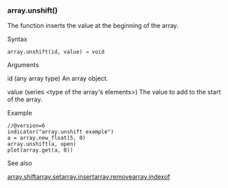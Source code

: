 ### array.unshift()

The function inserts the value at the beginning of the array.

Syntax

```
array.unshift(id, value) → void
```

Arguments

id (any array type) An array object.

value (series <type of the array's elements>) The value to add to the start of the array.

Example

```
//@version=6  
indicator("array.unshift example")  
a = array.new_float(5, 0)  
array.unshift(a, open)  
plot(array.get(a, 0))
```

See also

[array.shift](#fun_array.shift)[array.set](#fun_array.set)[array.insert](#fun_array.insert)[array.remove](#fun_array.remove)[array.indexof](#fun_array.indexof)
